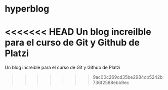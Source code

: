 # hyperblog
<<<<<<< HEAD
Un blog increilble para el curso de Git y Github de Platzi
=======
Un blog increible para el curso de Git y Github de Platzi
>>>>>>> 9ac00c269cd35be2984cb5242b736f2588ebb9ec
